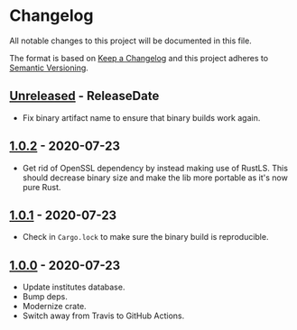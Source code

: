 # Changelog

All notable changes to this project will be documented in this file.

The format is based on [Keep a Changelog](http://keepachangelog.com/)
and this project adheres to [Semantic Versioning](http://semver.org/).

<!-- next-header -->

## [Unreleased] - ReleaseDate
- Fix binary artifact name to ensure that binary builds work again.

## [1.0.2] - 2020-07-23
- Get rid of OpenSSL dependency by instead making use of RustLS.
  This should decrease binary size and make the lib more portable as it's now pure Rust.

## [1.0.1] - 2020-07-23
- Check in `Cargo.lock` to make sure the binary build is reproducible.

## [1.0.0] - 2020-07-23
- Update institutes database.
- Bump deps.
- Modernize crate.
- Switch away from Travis to GitHub Actions.

<!-- next-url -->
[Unreleased]: https://github.com/svenstaro/fints-institute-db/compare/v1.0.2...HEAD
[1.0.2]: https://github.com/svenstaro/fints-institute-db/compare/v1.0.1...v1.0.2
[1.0.1]: https://github.com/svenstaro/fints-institute-db/compare/v1.0.0...v1.0.1
[1.0.0]: https://github.com/svenstaro/miniserve/compare/0.4.0...v1.0.0

